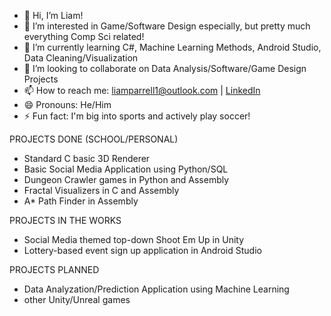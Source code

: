 - 👋 Hi, I’m Liam!
- 👀 I’m interested in Game/Software Design especially, but pretty much everything Comp Sci related!
- 🌱 I’m currently learning C#, Machine Learning Methods, Android Studio, Data Cleaning/Visualization
- 💞️ I’m looking to collaborate on Data Analysis/Software/Game Design Projects
- 📫 How to reach me: liamparrell1@outlook.com | [LinkedIn](https://www.linkedin.com/in/liam-parrell-76580134a/)
- 😄 Pronouns: He/Him
- ⚡ Fun fact: I'm big into sports and actively play soccer!

PROJECTS DONE (SCHOOL/PERSONAL)
- Standard C basic 3D Renderer
- Basic Social Media Application using Python/SQL
- Dungeon Crawler games in Python and Assembly
- Fractal Visualizers in C and Assembly
- A* Path Finder in Assembly

PROJECTS IN THE WORKS
- Social Media themed top-down Shoot Em Up in Unity
- Lottery-based event sign up application in Android Studio

PROJECTS PLANNED
- Data Analyzation/Prediction Application using Machine Learning
- other Unity/Unreal games
<!---
parallelXYZ/parallelXYZ is a ✨ special ✨ repository because its `README.md` (this file) appears on your GitHub profile.
You can click the Preview link to take a look at your changes.
--->
